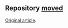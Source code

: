 ## Repository [moved](https://github.com/nurkiewicz/benchmarks)

[Original article](https://github.com/nurkiewicz/benchmarks/blob/master/src/main/docs/cacheable.md).